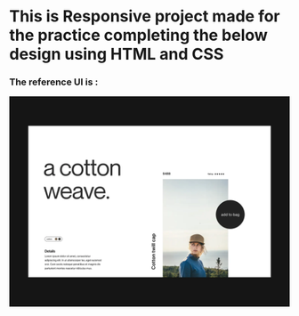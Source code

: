 # This is Responsive project made for the practice completing the below design using HTML and CSS

### The reference UI is :
![Reference Design](./Design.png)
